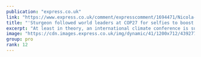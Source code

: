 ```yaml
---
publication: "express.co.uk"
link: "https://www.express.co.uk/comment/expresscomment/1694471/Nicola-Sturgeon-analysis-Sturgeon-followed-world-leaders-at-COP27-for-selfies-1694471"
title: "'Sturgeon followed world leaders at COP27 for selfies to boost her PR'"
excerpt: "At least in theory, an international climate conference is supposed to be a place where leaders of nations meet to discuss important issues. But for politicians who are not as powerful as they would l"
image: "https://cdn.images.express.co.uk/img/dynamic/41/1200x712/4392778.jpg?r=1668071748477"
group: pro
rank: 12
---
```


